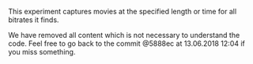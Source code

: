 This experiment captures movies at the specified length or time for all bitrates it finds.

We have removed all content which is not necessary to understand the code. Feel free to go back to the commit @5888ec at 13.06.2018 12:04 if you miss something.